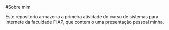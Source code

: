 #Sobre mim

Este repositorio armazena a primeira atividade do curso de sistemas para internete da faculdade FIAP, que contem o uma presentação pessoal minha.
